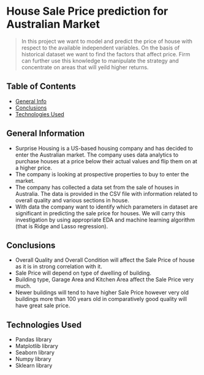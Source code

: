 # House Sale Price prediction for Australian Market
> In this project we want to model and predict the price of house with respect to the available independent variables. On the basis of historical dataset we want to find the factors that affect price. Firm can further use this knowledge to manipulate the strategy and concentrate on areas that will yeild higher returns.

## Table of Contents
* [General Info](#general-information)
* [Conclusions](#conclusions)
* [Technologies Used](#technologies-used)

## General Information
- Surprise Housing is a US-based housing company and has decided to enter the Australian market. The company uses data analytics to purchase houses at a price below their actual values and flip them on at a higher price. 
- The company is looking at prospective properties to buy to enter the market. 
- The company has collected a data set from the sale of houses in Australia. The data is provided in the CSV file with information related to overall quality and various sections in house.
- With data the company want to identify which parameters in dataset are significant in predicting the sale price for houses. We will carry this investigation by using appropriate EDA and machine learning algorithm (that is Ridge and Lasso regression). 

## Conclusions
- Overall Quality and Overall Condition will affect the Sale Price of house as it is in strong correlation with it.
- Sale Price will depend on type of dwelling of building.
- Building type, Garage Area and Kitchen Area affect the Sale Price very much.
- Newer buildings will tend to have higher Sale Price however very old buildings more than 100 years old in comparatively good quality will have great sale price.

## Technologies Used
- Pandas library
- Matplotlib library
- Seaborn library
- Numpy library
- Sklearn library


